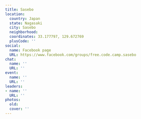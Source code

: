 ```yaml
---
title: Sasebo
location:
  country: Japan
  state: Nagasaki
  city: Sasebo
  neighborhood: 
  coordinates: 33.177797, 129.672769
  plusCode: ''
social:
  name: Facebook page
  URL: https://www.facebook.com/groups/free.code.camp.sasebo
chat:
  name: ''
  URL: ''
event:
  name: ''
  URL: ''
leaders:
- name: ''
  URL: ''
photos:
  old: 
  cover: ''
---
```

